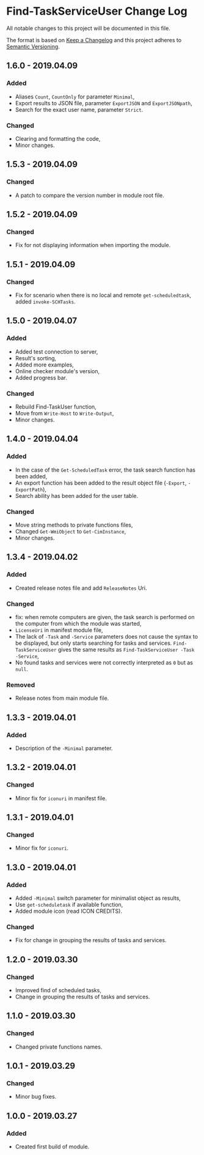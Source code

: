 # Find-TaskServiceUser Change Log

All notable changes to this project will be documented in this file.

The format is based on [Keep a Changelog](http://keepachangelog.com/) and this project adheres to [Semantic Versioning](http://semver.org/).

## 1.6.0 - 2019.04.09

### Added

- Aliases `Count`, `CountOnly` for parameter `Minimal`,
- Export results to JSON file, parameter `ExportJSON` and `ExportJSONpath`,
- Search for the exact user name, parameter `Strict`.

### Changed

- Clearing and formatting the code,
- Minor changes.

## 1.5.3 - 2019.04.09

### Changed

- A patch to compare the version number in module root file.

## 1.5.2 - 2019.04.09

### Changed

- Fix for not displaying information when importing the module.

## 1.5.1 - 2019.04.09

### Changed

- Fix for scenario when there is no local and remote `get-scheduledtask`, added `invoke-SCHTasks`.

## 1.5.0 - 2019.04.07

### Added

- Added test connection to server,
- Result's sorting,
- Added more examples,
- Online checker module's version,
- Added progress bar.

### Changed

- Rebuild Find-TaskUser function,
- Move from `Write-Host` to `Write-Output`,
- Minor changes.

## 1.4.0 - 2019.04.04

### Added

- In the case of the `Get-ScheduledTask` error, the task search function has been added,
- An export function has been added to the result object file (`-Export`, `-ExportPath`),
- Search ability has been added for the user table.

### Changed

- Move string methods to private functions files,
- Changed `Get-WmiObject` to `Get-CimInstance`,
- Minor changes.

## 1.3.4 - 2019.04.02

### Added

- Created release notes file and add `ReleaseNotes` Uri.

### Changed

- fix: when remote computers are given, the task search is performed on the computer from which the module was started,
- `LicenseUri` in manifest module file,
- The lack of `-Task` and `-Service` parameters does not cause the syntax to be displayed, but only starts searching     for tasks and services. `Find-TaskServiceUser` gives the    same results as `Find-TaskServiceUser -Task -Service`,
- No found tasks and services were not correctly interpreted as `0` but as `null`.

### Removed

- Release notes from main module file.

## 1.3.3 - 2019.04.01

### Added

- Description of the `-Minimal` parameter.

## 1.3.2 - 2019.04.01

### Changed

- Minor fix for `iconuri` in manifest file.

## 1.3.1 - 2019.04.01

### Changed

- Minor fix for `iconuri`.

## 1.3.0 - 2019.04.01

### Added

- Added `-Minimal` switch parameter for minimalist object as results,
- Use `get-scheduletask` if available function,
- Added module icon (read ICON CREDITS).

### Changed

- Fix for change in grouping the results of tasks and services.

## 1.2.0 - 2019.03.30

### Changed

- Improved find of scheduled tasks,
- Change in grouping the results of tasks and services. 

## 1.1.0 - 2019.03.30

### Changed

- Changed private functions names.

## 1.0.1 - 2019.03.29

### Changed

- Minor bug fixes.

## 1.0.0 - 2019.03.27

### Added

- Created first build of module.
